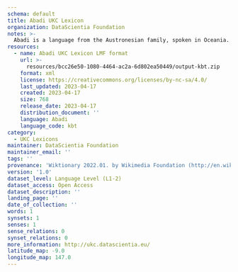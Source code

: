 ```yaml
---
schema: default
title: Abadi UKC Lexicon
organization: DataScientia Foundation
notes: >-
  Abadi is a language from the Austronesian family, spoken in Oceania. The UKC Lexicon of Abadi is represented as a lexico-semantic network. It consists of words, word senses, synsets, as well as sense-level and synset-level relationships.
resources:
  - name: Abadi UKC Lexicon LMF format
    url: >-
      resources/bcc26e50-1080-4464-ac2a-6d802ea50449/output-kbt.zip
    format: xml
    license: https://creativecommons.org/licenses/by-nc-sa/4.0/
    last_updated: 2023-04-17
    created: 2023-04-17
    size: 768
    release_date: 2023-04-17
    distribution_document: ''
    language: Abadi
    language_code: kbt
category:
  - UKC Lexicons
maintainer: DataScientia Foundation
maintainer_email: ''
tags: ''
provenance: 'Wiktionary 2022.01. by Wikimedia Foundation (http://en.wiktionary.org); Princeton WordNet 2.1 by Princeton University (https://wordnet.princeton.edu)'
version: '1.0'
dataset_level: Language Level (L1-2)
dataset_access: Open Access
dataset_description: ''
landing_page: ''
date_of_collection: ''
words: 1
synsets: 1
senses: 1
sense_relations: 0
synset_relations: 0
more_information: http://ukc.datascientia.eu/
latitude_map: -9.0
longitude_map: 147.0
---
```

